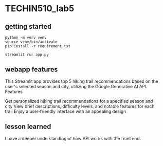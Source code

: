 # TECHIN510_lab5

## getting started 


```
python -m venv venv
source venv/bin/activate
pip install -r requirement.txt

streamlit run app.py
```
## webapp features
This Streamlit app provides top 5 hiking trail recommendations based on the user's selected season and city, utilizing the Google Generative AI API.
Features

Get personalized hiking trail recommendations for a specified season and city
View brief descriptions, difficulty levels, and notable features for each trail
Enjoy a user-friendly interface with an appealing design

## lesson learned
I have a deeper understanding of how API works with the front end. 
